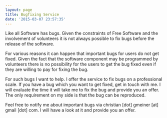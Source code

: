 ```yaml
---
layout: page
title: Bugfixing Service
date: '2015-03-07 23:57:35'
---
```


Like all Software has bugs. Given the constraints of Free Software and the involvement of volunteers it is not always possible to fix bugs before the release of the software.

For various reasons it can happen that important bugs for users do not get fixed. Given the fact that the software component may be programmed by volunteers there is no possibility for the users to get the bug fixed even if they are willing to pay for fixing the bug.

For such bugs I want to help. I offer the service to fix bugs on a professional scale. If you have a bug which you want to get fixed, get in touch with me. I will evaluate the time it will take me to fix the bug and provide you an offer. The only requirement on my side is that the bug can be reproduced.

Feel free to notify me about important bugs via christian [dot] gmeiner [at] gmail [dot] com. I will have a look at it and provide you an offer.
